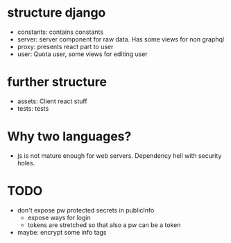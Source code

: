 


# structure django

* constants: contains constants
* server: server component for raw data. Has some views for non graphql
* proxy: presents react part to user
* user: Quota user, some views for editing user

# further structure
* assets: Client react stuff
* tests: tests



# Why two languages?

- js is not mature enough for web servers. Dependency hell with security holes.


# TODO

* don't expose pw protected secrets in publicInfo
  * expose ways for login
  * tokens are stretched so that also a pw can be a token
* maybe: encrypt some info tags
